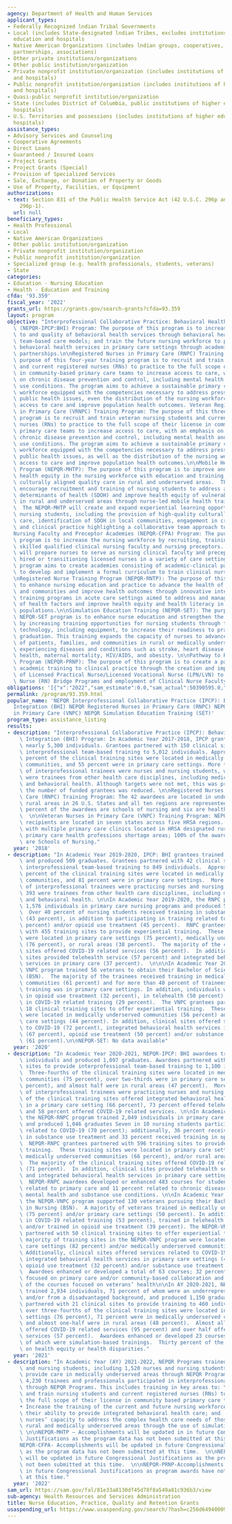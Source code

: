 ```yaml
---
agency: Department of Health and Human Services
applicant_types:
- Federally Recognized lndian Tribal Governments
- Local (includes State-designated lndian Tribes, excludes institutions of higher
  education and hospitals
- Native American Organizations (includes lndian groups, cooperatives, corporations,
  partnerships, associations)
- Other private institutions/organizations
- Other public institution/organization
- Private nonprofit institution/organization (includes institutions of higher education
  and hospitals)
- Public nonprofit institution/organization (includes institutions of higher education
  and hospitals)
- Quasi-public nonprofit institution/organization
- State (includes District of Columbia, public institutions of higher education and
  hospitals)
- U.S. Territories and possessions (includes institutions of higher education and
  hospitals)
assistance_types:
- Advisory Services and Counseling
- Cooperative Agreements
- Direct Loans
- Guaranteed / Insured Loans
- Project Grants
- Project Grants (Special)
- Provision of Specialized Services
- Sale, Exchange, or Donation of Property or Goods
- Use of Property, Facilities, or Equipment
authorizations:
- text: Section 831 of the Public Health Service Act (42 U.S.C. 296p and 42 U.S.C.
    296p-1).
  url: null
beneficiary_types:
- Health Professional
- Local
- Native American Organizations
- Other public institution/organization
- Private nonprofit institution/organization
- Public nonprofit institution/organization
- Specialized group (e.g. health professionals, students, veterans)
- State
categories:
- Education - Nursing Education
- Health - Education and Training
cfda: '93.359'
fiscal_year: '2022'
grants_url: https://grants.gov/search-grants?cfda=93.359
layout: program
objective: "Interprofessional Collaborative Practice: Behavioral Health Integration\
  \ (NEPQR-IPCP:BHI) Program: The purpose of this program is to increase the access\
  \ to and quality of behavioral health services through behavioral health integrated\
  \ team-based care models; and train the future nursing workforce to provide integrated\
  \ behavioral health services in primary care settings through academic-practice\
  \ partnerships.\n\nRegistered Nurses in Primary Care (RNPC) Training Program: The\
  \ purpose of this four-year training program is to recruit and train nursing students\
  \ and current registered nurses (RNs) to practice to the full scope of their license\
  \ in community-based primary care teams to increase access to care, with an emphasis\
  \ on chronic disease prevention and control, including mental health and substance\
  \ use conditions. The program aims to achieve a sustainable primary care nursing\
  \ workforce equipped with the competencies necessary to address pressing national\
  \ public health issues, even the distribution of the nursing workforce, improve\
  \ access to care and improve population health outcomes. Veteran Registered Nurses\
  \ in Primary Care (VRNPC) Training Program: The purpose of this three-year training\
  \ program is to recruit and train veteran nursing students and current registered\
  \ nurses (RNs) to practice to the full scope of their license in community-based\
  \ primary care teams to increase access to care, with an emphasis on veteran care,\
  \ chronic disease prevention and control, including mental health and substance\
  \ use conditions. The program aims to achieve a sustainable primary care nursing\
  \ workforce equipped with the competencies necessary to address pressing veteran\
  \ public health issues, as well as the distribution of the nursing workforce, improve\
  \ access to care and improve population health outcomes.\n\nMobile Health Training\
  \ Program (NEPQR-MHTP): The purpose of this program is to improve and strengthen\
  \ health equity in the nursing workforce with education and training to provide\
  \ culturally aligned quality care in rural and underserved areas.  The program will\
  \ encourage recruitment and training of nursing students to address and manage social\
  \ determinants of health (SDOH) and improve health equity of vulnerable populations\
  \ in rural and underserved areas through nurse-led mobile health training sites.\
  \  The NEPQR-MHTP will create and expand experiential learning opportunities for\
  \ nursing students, including the provision of high-quality culturally sensitive\
  \ care, identification of SDOH in local communities, engagement in critical thinking,\
  \ and clinical practice highlighting a collaborative team approach to care. \n\n\
  Nursing Faculty and Preceptor Academies (NEPQR-CFPA) Program: The purpose of this\
  \ program is to increase the nursing workforce by recruiting, training and producing\
  \ skilled qualified clinical nursing faculty and nursing preceptors. The program\
  \ will prepare nurses to serve as nursing clinical faculty and preceptors to newly\
  \ hired or transitioning licensed nurses in a variety of care settings.  The NPA\
  \ program aims to create academies consisting of academic-clinical partnerships\
  \ to develop and implement a formal curriculum to train clinical nursing preceptors.\n\
  \nRegistered Nurse Training Program (NEPQR-RNTP): The purpose of this program is\
  \ to enhance nursing education and practice to advance the health of patients, families,\
  \ and communities and improve health outcomes through innovative interprofessional\
  \ training programs in acute care settings aimed to address and manage social determinant\
  \ of health factors and improve health equity and health literacy in vulnerable\
  \ populations.\n\nSimulation Education Training (NEPQR-SET): The purpose of the\
  \ NEPQR-SET program is to enhance nurse education and strengthen the nursing workforce\
  \ by increasing training opportunities for nursing students through the use of simulation-based\
  \ technology, including equipment, to increase their readiness to practice upon\
  \ graduation. This training expands the capacity of nurses to advance the health\
  \ of patients, families, and communities in rural or medically underserved areas\
  \ experiencing diseases and conditions such as stroke, heart disease, behavioral\
  \ health, maternal mortality, HIV/AIDS, and obesity. \n\nPathway to Registered Nurse\
  \ Program (NEPQR-PRNP): The purpose of this program is to create a pathway from\
  \ academic training to clinical practice through the creation and implementation\
  \ of Licensed Practical Nurse/Licensed Vocational Nurse (LPN/LVN) to Registered\
  \ Nurse (RN) Bridge Programs and employment of Clinical Nurse Faculty."
obligations: '[{"x":"2022","sam_estimate":0.0,"sam_actual":50390595.0,"usa_spending_actual":50546647.21},{"x":"2023","sam_estimate":55717075.0,"sam_actual":0.0,"usa_spending_actual":54126462.4},{"x":"2024","sam_estimate":37930266.0,"sam_actual":0.0,"usa_spending_actual":58320980.49}]'
permalink: /program/93.359.html
popular_name: 'NEPQR Interprofessional Collaborative Practice (IPCP): Behavioral Health
  Integration (BHI) NEPQR Registered Nurses in Primary Care (RNPC) NEPQR Veteran Nurses
  in Primary Care (VNPC) NEPQR Simulation Education Training (SET)'
program_type: assistance_listing
results:
- description: "Interprofessional Collaborative Practice (IPCP): Behavioral Health\
    \ Integration (BHI) Program: In Academic Year 2017-2018, IPCP grantees trained\
    \ nearly 5,300 individuals. Grantees partnered with 150 clinical sites to provide\
    \ interprofessional team-based training to 5,012 individuals. Approximately 61\
    \ percent of the clinical training sites were located in medically underserved\
    \ communities, and 55 percent were in primary care settings. More than 58 percent\
    \ of interprofessional trainees were nurses and nursing students, while 2,120\
    \ were trainees from other health care disciplines, including medical, dental,\
    \ and behavioral health. Although targets were not met, this was primarily because\
    \ the number of funded grantees was reduced. \n\nRegistered Nurses in Primary\
    \ Care (RNPC) Training Program: The 42 awardees are located in underserved and\
    \ rural areas in 26 U.S. States and all ten regions are represented. Eighty-six\
    \ percent of the awardees are schools of nursing and six are healthcare facilities.\
    \  \n\nVeteran Nurses in Primary Care (VNPC) Training Program: NEPQR-VNPC award\
    \ recipients are located in seven states across five HRSA regions. All are partnered\
    \ with multiple primary care clinics located in HRSA designated rural or geographic\
    \ primary care health professions shortage areas; 100% of the award recipients\
    \ are Schools of Nursing."
  year: '2018'
- description: "In Academic Year 2019-2020, IPCP: BHI grantees trained 868 individuals\
    \ and produced 509 graduates. Grantees partnered with 42 clinical sites to provide\
    \ interprofessional team-based training to 849 individuals.  Approximately 71\
    \ percent of the clinical training sites were located in medically underserved\
    \ communities, and 81 percent were in primary care settings.  More than 50 percent\
    \ of interprofessional trainees were practicing nurses and nursing students, while\
    \ 393 were trainees from other health care disciplines, including medical, dental,\
    \ and behavioral health. \n\nIn Academic Year 2019-2020, the RNPC program trained\
    \ 1,576 individuals in primary care nursing programs and produced 505 graduates.\
    \  Over 40 percent of nursing students received training in substance use treatment\
    \ (43 percent), in addition to participating in training related to COVID-19 (36\
    \ percent) and/or opioid use treatment (45 percent).  RNPC grantees partnered\
    \ with 455 training sites to provide experiential training.  These training sites\
    \ were located in primary care settings (75 percent), medically underserved communities\
    \ (76 percent), or rural areas (38 percent).  The majority of the clinical training\
    \ sites offered COVID-19 related services (56 percent).  In addition, clinical\
    \ sites provided telehealth service (57 percent) and integrated behavioral health\
    \ services in primary care (37 percent).  \n\n\nIn Academic Year 2019-2020, the\
    \ VNPC program trained 56 veterans to obtain their Bachelor of Science in Nursing\
    \ (BSN).  The majority of the trainees received training in medically underserved\
    \ communities (61 percent) and for more than 40 percent of trainees, their experiential\
    \ training was in primary care settings. In addition, individuals were trained\
    \ in opioid use treatment (32 percent), in telehealth (50 percent) and/or participated\
    \ in COVID-19 related training (29 percent).  The VNPC grantees partnered with\
    \ 18 clinical training sites to offer experiential training.  These training sites\
    \ were located in medically underserved communities (56 percent) and/or primary\
    \ care settings (44 percent). In addition, clinical sites offered services related\
    \ to COVID-19 (72 percent), integrated behavioral health services in primary care\
    \ (67 percent), opioid use treatment (50 percent) and/or substance use treatment\
    \ (61 percent).\n\nNEPQR-SET: No data available"
  year: '2020'
- description: "In Academic Year 2020-2021, NEPQR-IPCP: BHI awardees trained 1,895\
    \ individuals and produced 1,097 graduates. Awardees partnered with 73 clinical\
    \ sites to provide interprofessional team-based training to 1,100 individuals.\
    \  Three-fourths of the clinical training sites were located in medically underserved\
    \ communities (75 percent), over two-thirds were in primary care settings (67\
    \ percent), and almost half were in rural areas (47 percent).  More than 50 percent\
    \ of interprofessional trainees were practicing nurses and nursing Two-thirds\
    \ of the clinical training sites offered integrated behavioral health services\
    \ in a primary care setting (66 percent), 73 percent offered telehealth services,\
    \ and 58 percent offered COVID-19 related services. \n\nIn Academic Year 2020-2021,\
    \ the NEPQR-RNPC program trained 2,049 individuals in primary care nursing programs\
    \ and produced 1,046 graduates Seven in 10 nursing students participated in training\
    \ related to COVID-19 (70 percent); additionally, 36 percent received training\
    \ in substance use treatment and 33 percent received training in opioid use treatment.\
    \  NEPQR-RNPC grantees partnered with 596 training sites to provide experiential\
    \ training.  These training sites were located in primary care settings (74 percent),\
    \ medically underserved communities (66 percent), and/or rural areas (41 percent).\
    \  The majority of the clinical training sites offered COVID-19 related services\
    \ (71 percent).  In addition, clinical sites provided telehealth service (63 percent)\
    \ and integrated behavioral health services in primary care settings (39 percent).\
    \  NEPQR-RNPC awardees developed or enhanced 483 courses for students—31 percent\
    \ related to primary care and 11 percent related to chronic disease, including\
    \ mental health and substance use conditions. \n\nIn Academic Year 2020-2021,\
    \ the NEPQR-VNPC program supported 130 veterans pursuing their Bachelor of Science\
    \ in Nursing (BSN).  A majority of veterans trained in medically underserved communities\
    \ (75 percent) and/or primary care settings (50 percent). In addition, participated\
    \ in COVID-19 related training (53 percent), trained in telehealth (52 percent),\
    \ and/or trained in opioid use treatment (39 percent). The NEPQR-VNPC awardees\
    \ partnered with 50 clinical training sites to offer experiential training.  The\
    \ majority of training sites in the NEPQR-VNPC program were located in primary\
    \ care settings (82 percent) and/or medically underserved communities (66 percent).\
    \ Additionally, clinical sites offered services related to COVID-19 (82 percent),\
    \ integrated behavioral health services in primary care settings (40 percent),\
    \ opioid use treatment (32 percent) and/or substance use treatment (32 percent).\
    \  Awardees enhanced or developed a total of 63 courses; 32 percent of the courses\
    \ focused on primary care and/or community-based collaboration and 30 percent\
    \ of the courses focused on veterans’ health\n\nIn AY 2020-2021, NEPQR-SET awardees\
    \ trained 2,934 individuals, 71 percent of whom were an underrepresented minority\
    \ and/or from a disadvantaged background, and produced 1,150 graduates.  Awardees\
    \ partnered with 21 clinical sites to provide training to 460 individuals.  Just\
    \ over three-fourths of the clinical training sites were located in primary care\
    \ settings (76 percent), 71 percent were in medically underserved communities,\
    \ and almost one-half were in rural areas (48 percent).  Almost all of the sites\
    \ offered COVID-19 related services (95 percent) and over half offered telehealth\
    \ services (57 percent).  Awardees enhanced or developed 23 courses, 70 percent\
    \ of which were simulation-based trainings.  Thirty percent of the courses focused\
    \ on health equity or health disparities."
  year: '2021'
- description: "In Academic Year (AY) 2021-2022, NEPQR Programs trained 7,560 nurses\
    \ and nursing students, including 1,520 nurses and nursing students trained to\
    \ provide care in medically underserved areas through NEPQR Programs. In addition,\
    \ 4,230 trainees and professionals participated in interprofessional care teams\
    \ through NEPQR Programs. This includes training in key areas to: \n\n • Recruit\
    \ and train nursing students and current registered nurses (RNs) to practice to\
    \ the full scope of their license in community based primary care teams;  \n\n\
    • Increase the training of the current and future nursing workforce and strengthen\
    \ their ability to provide integrated behavioral health care; and  \n\n• Strengthen\
    \ nurses’ capacity to address the complex health care needs of those living in\
    \ rural and medically underserved areas through the use of simulation-based technology.\
    \ \n\nNEPQR-MHTP – Accomplishments will be updated in in future Congressional\
    \ Justifications as the program data has not been submitted at this time.  \n\n\
    NEPQR-CFPA- Accomplishments will be updated in future Congressional Justifications\
    \ as the program data has not been submitted at this time.  \n\nNEPQR-RNTP- Accomplishments\
    \ will be updated in future Congressional Justifications as the program data has\
    \ not been submitted at this time.  \n\nNEPQR-PRNP-Accomplishments will be updated\
    \ in future Congressional Justifications as program awards have not been made\
    \ at this time."
  year: '2022'
sam_url: https://sam.gov/fal/81e33a8130df45d78f8a549a81c936b3/view
sub-agency: Health Resources and Services Administration
title: Nurse Education, Practice, Quality and Retention Grants
usaspending_url: https://www.usaspending.gov/search/?hash=c256d649400098b4744c3b3a2a845ac2
---
```

